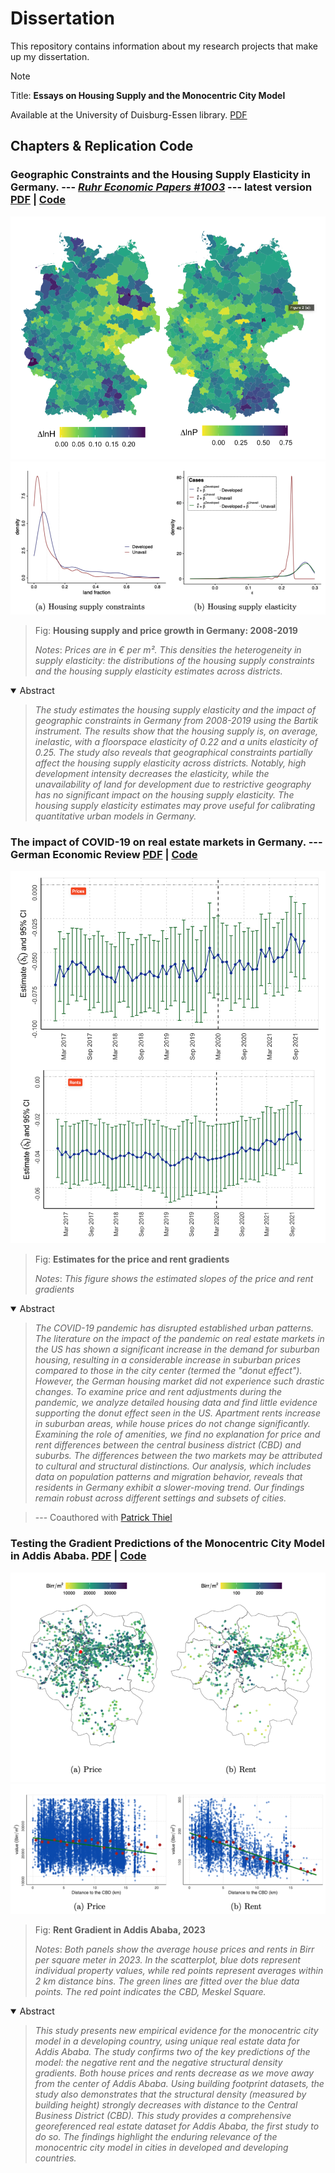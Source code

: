# Dissertation

This repository contains information about my research projects that make up my dissertation.

> [!NOTE]
>
> Title: **Essays on Housing Supply and the Monocentric City Model**
>
> Available at the University of Duisburg-Essen library. [PDF](https://duepublico2.uni-due.de/receive/duepublico_mods_00082247)

## Chapters & Replication Code

### Geographic Constraints and the Housing Supply Elasticity in Germany. --- [*Ruhr Economic Papers #1003*](https://www.rwi-essen.de/en/publications/scientific/ruhr-economic-papers/detail/geographic-constraints-and-the-housing-supply-elasticity-germany) --- latest version [PDF](https://uni-duisburg-essen.sciebo.de/s/km7tQzcygRQjwp6) | [Code](https://github.com/eyayaw/housing-supply-elasticity-in-germany)

![Housing supply and price growth 2008-2019](images/hs_p_growth_map.png)
![Housing supply and price growth 2008-2019](images/hse_heterogeneity.png)

> Fig: **Housing supply and price growth in Germany: 2008-2019**
>
> *Notes*: *Prices are in € per m². This densities the heterogeneity in supply elasticity: the distributions of the housing supply constraints and the housing supply elasticity estimates across districts.*

<details open="true">
<summary>Abstract</summary>

> *The study estimates the housing supply elasticity and the impact of geographic constraints in Germany from 2008-2019 using the Bartik instrument. The results show that the housing supply is, on average, inelastic, with a floorspace elasticity of 0.22 and a units elasticity of 0.25. The study also reveals that geographical constraints partially affect the housing supply elasticity across districts. Notably, high development intensity decreases the elasticity, while the unavailability of land for development due to restrictive geography has no significant impact on the housing supply elasticity. The housing supply elasticity estimates may prove useful for calibrating quantitative urban models in Germany.*
</details>


### The impact of COVID-19 on real estate markets in Germany. --- German Economic Review [PDF](https://papers.ssrn.com/sol3/papers.cfm?abstract_id=4700238) | [Code](https://github.com/eyayaw/de-donut-effect)


![Estimates for the price and rent gradients](images/flatten-curve.png)

> Fig: **Estimates for the price and rent gradients**
>
> *Notes*: *This figure shows the estimated slopes of the price and rent gradients*

<details open="true">
<summary>Abstract</summary>

> *The COVID-19 pandemic has disrupted established urban patterns. The literature on the impact of the pandemic on real estate markets in the US has shown a significant increase in the demand for suburban housing, resulting in a considerable increase in suburban prices compared to those in the city center (termed the "donut effect"). However, the German housing market did not experience such drastic changes. To examine price and rent adjustments during the pandemic, we analyze detailed housing data and find little evidence supporting the donut effect seen in the US. Apartment rents increase in suburban areas, while house prices do not change significantly. Examining the role of amenities, we find no explanation for price and rent differences between the central business district (CBD) and suburbs. The differences between the two markets may be attributed to cultural and structural distinctions. Our analysis, which includes data on population patterns and migration behavior, reveals that residents in Germany exhibit a slower-moving trend. Our findings remain robust across different settings and subsets of cities.*

> --- Coauthored with [Patrick Thiel](https://github.com/pthie)
</details>

### Testing the Gradient Predictions of the Monocentric City Model in Addis Ababa. [PDF](https://papers.ssrn.com/sol3/papers.cfm?abstract_id=4803607) | [Code](https://github.com/eyayaw/the-monocentric-city-gradients-addis-ababa)


![The rent gradient in Addis Ababa in 2023.](images/gradients_map.png)
![The rent gradient in Addis Ababa in 2023.](images/gradients.png)

> Fig: **Rent Gradient in Addis Ababa, 2023**
>
> *Notes*: *Both panels show the average house prices and rents in Birr per square meter in 2023. In the scatterplot, blue dots represent individual property values, while red points represent averages within 2 km distance bins. The green lines are fitted over the blue data points. The red point indicates the CBD, Meskel Square.*


<details open="true">
<summary>Abstract</summary>

> *This study presents new empirical evidence for the monocentric city model in a developing country, using unique real estate data for Addis Ababa. The study confirms two of the key predictions of the model: the negative rent and the negative structural density gradients. Both house prices and rents decrease as we move away from the center of Addis Ababa. Using building footprint datasets, the study also demonstrates that the structural density (measured by building height) strongly decreases with distance to the Central Business District (CBD). This study provides a comprehensive georeferenced real estate dataset for Addis Ababa, the first study to do so. The findings highlight the enduring relevance of the monocentric city model in cities in developed and developing countries.*

</details>
